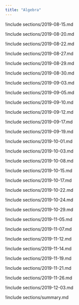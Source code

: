 ```yaml
---
title: "Algebra"
---
```


!include sections/2019-08-15.md

!include sections/2019-08-20.md

!include sections/2019-08-22.md

!include sections/2019-08-27.md

!include sections/2019-08-29.md

!include sections/2019-08-30.md

!include sections/2019-09-03.md

!include sections/2019-09-05.md

!include sections/2019-09-10.md

!include sections/2019-09-12.md

!include sections/2019-09-17.md

!include sections/2019-09-19.md

!include sections/2019-10-01.md

!include sections/2019-10-03.md

!include sections/2019-10-08.md

!include sections/2019-10-15.md

!include sections/2019-10-17.md

!include sections/2019-10-22.md

!include sections/2019-10-24.md

!include sections/2019-10-29.md

!include sections/2019-11-05.md

!include sections/2019-11-07.md

!include sections/2019-11-12.md

!include sections/2019-11-14.md

!include sections/2019-11-19.md

!include sections/2019-11-21.md

!include sections/2019-11-26.md

!include sections/2019-12-03.md

!include sections/summary.md
